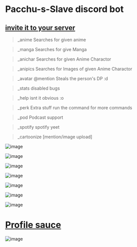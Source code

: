 # Pacchu-s-Slave discord bot

 ## [invite it to your server](https://discord.com/api/oauth2/authorize?client_id=709426015759368282&permissions=0&scope=bot)

> _anime  Searches for given anime

> _manga Searches for give Manga

> _anichar Searches for given Anime Charactor

> _anipics Searches for Images of given Anime Charactor

> _avatar @mention Steals the person's DP :d

> _stats disabled bugs

> _help isnt it obvious :o

> _perk Extra stuff run the command for more commands

> _pod Podcast support

> _spotify spotify yeet

> _cartoonize [mention/image upload]

![image](https://user-images.githubusercontent.com/37984032/116567942-b629aa00-a925-11eb-802d-47b25c63f8a6.png)

![image](https://user-images.githubusercontent.com/37984032/119216569-009be200-baf2-11eb-83c4-3e4d4f5af0a0.png)

![image](https://user-images.githubusercontent.com/37984032/116387756-be57eb80-a838-11eb-8121-31f3c23bd668.png)

![image](https://user-images.githubusercontent.com/37984032/116387840-d891c980-a838-11eb-8880-a54110722704.png)

![image](https://user-images.githubusercontent.com/37984032/114234535-875e8a80-999c-11eb-8fb4-2a36ffe310ee.png)

![image](https://user-images.githubusercontent.com/37984032/114234600-9f360e80-999c-11eb-8bb3-a23f69198243.png)

![image](https://user-images.githubusercontent.com/37984032/114234663-b2e17500-999c-11eb-804a-ca3802562234.png)

# [Profile sauce](https://www.instagram.com/retarded_humans/)

![image](https://user-images.githubusercontent.com/37984032/114234321-3a7ab400-999c-11eb-8382-3894877caec4.png)

